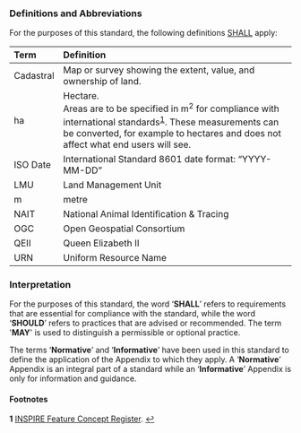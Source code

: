 ### Definitions and Abbreviations

For the purposes of this standard, the following definitions [SHALL](#Interpretation) apply:

Term | Definition
:--- | :---------
Cadastral | Map or survey showing the extent, value, and ownership of land.
ha | Hectare. <br> Areas are to be specified in m<sup>2</sup> for compliance with international standards<sup id="INSPIRE">[1](#f1)</sup>. These measurements can be converted, for example to hectares and does not affect what end users will see. 
ISO Date | International Standard 8601 date format: “YYYY-MM-DD”
LMU | Land Management Unit
m | metre
NAIT | National Animal Identification & Tracing
OGC | Open Geospatial Consortium
QEII | Queen Elizabeth II
URN | Uniform Resource Name

### Interpretation

For the purposes of this standard, the word ‘**SHALL**’ refers to requirements that are essential for compliance with the standard, while the word ‘**SHOULD**’ refers to practices that are advised or recommended. The term '**MAY**' is used to distinguish a permissible or optional practice.

The terms ‘**Normative**’ and ‘**Informative**’ have been used in this standard to define the application of the Appendix to which they apply. A ‘**Normative**’ Appendix is an integral part of a standard while an ‘**Informative**’ Appendix is only for information and guidance.

#### Footnotes

<b id="f1">1</b> [INSPIRE Feature Concept Register](http://inspire.ec.europa.eu/featureconcept). [↩](#INSPIRE)
